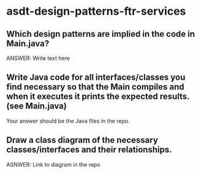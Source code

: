 # asdt-design-patterns-ftr-services

## Which design patterns are implied in the code in Main.java?

ANSWER: Write text here

## Write Java code for all interfaces/classes you find necessary so that the Main compiles and when it executes it prints the expected results. (see Main.java) 		

Your answer should be the Java files in the repo.

## Draw a class diagram of the necessary classes/interfaces and their relationships. 	

ASNWER: Link to diagram in the repo
